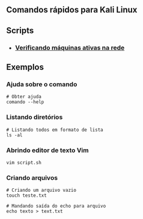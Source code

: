 ## Comandos rápidos para Kali Linux

## Scripts

- ### [Verificando máquinas ativas na rede](https://github.com/ThiagoSousa81/Kali-Linux/blob/main/script.sh)

## Exemplos

### Ajuda sobre o comando
    # Obter ajuda
    comando --help

### Listando diretórios
    
    # Listando todos em formato de lista
    ls -al

### Abrindo editor de texto Vim

    vim script.sh

### Criando arquivos

    # Criando um arquivo vazio
    touch teste.txt

    # Mandando saída do echo para arquivo
    echo texto > text.txt
